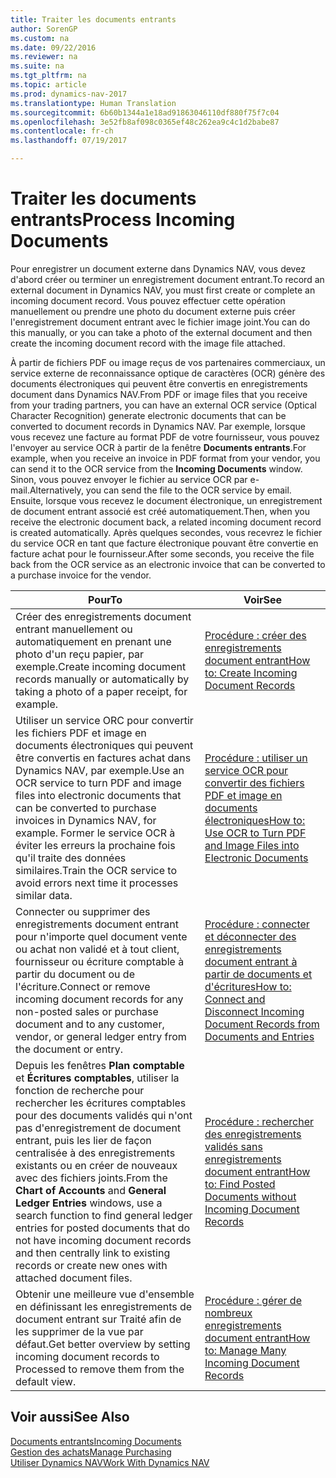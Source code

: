 ```yaml
---
title: Traiter les documents entrants
author: SorenGP
ms.custom: na
ms.date: 09/22/2016
ms.reviewer: na
ms.suite: na
ms.tgt_pltfrm: na
ms.topic: article
ms.prod: dynamics-nav-2017
ms.translationtype: Human Translation
ms.sourcegitcommit: 6b60b1344a1e18ad91863046110df880f75f7c04
ms.openlocfilehash: 3e52fb8af098c0365ef48c262ea9c4c1d2babe87
ms.contentlocale: fr-ch
ms.lasthandoff: 07/19/2017

---
```


# <a name="process-incoming-documents"></a><span data-ttu-id="6318a-102">Traiter les documents entrants</span><span class="sxs-lookup"><span data-stu-id="6318a-102">Process Incoming Documents</span></span>

<span data-ttu-id="6318a-103">Pour enregistrer un document externe dans Dynamics NAV, vous devez d'abord créer ou terminer un enregistrement document entrant.</span><span class="sxs-lookup"><span data-stu-id="6318a-103">To record an external document in Dynamics NAV, you must first create or complete an incoming document record.</span></span> <span data-ttu-id="6318a-104">Vous pouvez effectuer cette opération manuellement ou prendre une photo du document externe puis créer l'enregistrement document entrant avec le fichier image joint.</span><span class="sxs-lookup"><span data-stu-id="6318a-104">You can do this manually, or you can take a photo of the external document and then create the incoming document record with the image file attached.</span></span>

<span data-ttu-id="6318a-105">À partir de fichiers PDF ou image reçus de vos partenaires commerciaux, un service externe de reconnaissance optique de caractères (OCR) génère des documents électroniques qui peuvent être convertis en enregistrements document dans Dynamics NAV.</span><span class="sxs-lookup"><span data-stu-id="6318a-105">From PDF or image files that you receive from your trading partners, you can have an external OCR service (Optical Character Recognition) generate electronic documents that can be converted to document records in Dynamics NAV.</span></span> <span data-ttu-id="6318a-106">Par exemple, lorsque vous recevez une facture au format PDF de votre fournisseur, vous pouvez l'envoyer au service OCR à partir de la fenêtre **Documents entrants**.</span><span class="sxs-lookup"><span data-stu-id="6318a-106">For example, when you receive an invoice in PDF format from your vendor, you can send it to the OCR service from the **Incoming Documents** window.</span></span> <span data-ttu-id="6318a-107">Sinon, vous pouvez envoyer le fichier au service OCR par e-mail.</span><span class="sxs-lookup"><span data-stu-id="6318a-107">Alternatively, you can send the file to the OCR service by email.</span></span> <span data-ttu-id="6318a-108">Ensuite, lorsque vous recevez le document électronique, un enregistrement de document entrant associé est créé automatiquement.</span><span class="sxs-lookup"><span data-stu-id="6318a-108">Then, when you receive the electronic document back, a related incoming document record is created automatically.</span></span> <span data-ttu-id="6318a-109">Après quelques secondes, vous recevrez le fichier du service OCR en tant que facture électronique pouvant être convertie en facture achat pour le fournisseur.</span><span class="sxs-lookup"><span data-stu-id="6318a-109">After some seconds, you receive the file back from the OCR service as an electronic invoice that can be converted to a purchase invoice for the vendor.</span></span>

|<span data-ttu-id="6318a-110">Pour</span><span class="sxs-lookup"><span data-stu-id="6318a-110">To</span></span>     |<span data-ttu-id="6318a-111">Voir</span><span class="sxs-lookup"><span data-stu-id="6318a-111">See</span></span>                   |
|-------|----------------------|
|<span data-ttu-id="6318a-112">Créer des enregistrements document entrant manuellement ou automatiquement en prenant une photo d'un reçu papier, par exemple.</span><span class="sxs-lookup"><span data-stu-id="6318a-112">Create incoming document records manually or automatically by taking a photo of a paper receipt, for example.</span></span>|[<span data-ttu-id="6318a-113">Procédure : créer des enregistrements document entrant</span><span class="sxs-lookup"><span data-stu-id="6318a-113">How to: Create Incoming Document Records</span></span>](across-how-create-income-document-records.md)|
|<span data-ttu-id="6318a-114">Utiliser un service ORC pour convertir les fichiers PDF et image en documents électroniques qui peuvent être convertis en factures achat dans Dynamics NAV, par exemple.</span><span class="sxs-lookup"><span data-stu-id="6318a-114">Use an OCR service to turn PDF and image files into electronic documents that can be converted to purchase invoices in Dynamics NAV, for example.</span></span> <span data-ttu-id="6318a-115">Former le service OCR à éviter les erreurs la prochaine fois qu'il traite des données similaires.</span><span class="sxs-lookup"><span data-stu-id="6318a-115">Train the OCR service to avoid errors next time it processes similar data.</span></span>|[<span data-ttu-id="6318a-116">Procédure : utiliser un service OCR pour convertir des fichiers PDF et image en documents électroniques</span><span class="sxs-lookup"><span data-stu-id="6318a-116">How to: Use OCR to Turn PDF and Image Files into Electronic Documents</span></span>](across-how-use-ocr-pdf-images-files.md)|
|<span data-ttu-id="6318a-117">Connecter ou supprimer des enregistrements document entrant pour n'importe quel document vente ou achat non validé et à tout client, fournisseur ou écriture comptable à partir du document ou de l'écriture.</span><span class="sxs-lookup"><span data-stu-id="6318a-117">Connect or remove incoming document records for any non-posted sales or purchase document and to any customer, vendor, or general ledger entry from the document or entry.</span></span>|[<span data-ttu-id="6318a-118">Procédure : connecter et déconnecter des enregistrements document entrant à partir de documents et d'écritures</span><span class="sxs-lookup"><span data-stu-id="6318a-118">How to: Connect and Disconnect Incoming Document Records from Documents and Entries</span></span>](across-how-connect-disconnect-income-document-records.md)|
|<span data-ttu-id="6318a-119">Depuis les fenêtres **Plan comptable** et **Écritures comptables**, utiliser la fonction de recherche pour rechercher les écritures comptables pour des documents validés qui n'ont pas d'enregistrement de document entrant, puis les lier de façon centralisée à des enregistrements existants ou en créer de nouveaux avec des fichiers joints.</span><span class="sxs-lookup"><span data-stu-id="6318a-119">From the **Chart of Accounts** and **General Ledger Entries** windows, use a search function to find general ledger entries for posted documents that do not have incoming document records and then centrally link to existing records or create new ones with attached document files.</span></span>|[<span data-ttu-id="6318a-120">Procédure : rechercher des enregistrements validés sans enregistrements document entrant</span><span class="sxs-lookup"><span data-stu-id="6318a-120">How to: Find Posted Documents without Incoming Document Records</span></span>](across-how-find-posted-documents-without-income-document-records.md)|
|<span data-ttu-id="6318a-121">Obtenir une meilleure vue d'ensemble en définissant les enregistrements de document entrant sur Traité afin de les supprimer de la vue par défaut.</span><span class="sxs-lookup"><span data-stu-id="6318a-121">Get better overview by setting incoming document records to Processed to remove them from the default view.</span></span>|[<span data-ttu-id="6318a-122">Procédure : gérer de nombreux enregistrements document entrant</span><span class="sxs-lookup"><span data-stu-id="6318a-122">How to: Manage Many Incoming Document Records</span></span>](across-how-manage-many-income-document-records.md)|

## <a name="see-also"></a><span data-ttu-id="6318a-123">Voir aussi</span><span class="sxs-lookup"><span data-stu-id="6318a-123">See Also</span></span>  
[<span data-ttu-id="6318a-124">Documents entrants</span><span class="sxs-lookup"><span data-stu-id="6318a-124">Incoming Documents</span></span>](across-income-documents.md)  
[<span data-ttu-id="6318a-125">Gestion des achats</span><span class="sxs-lookup"><span data-stu-id="6318a-125">Manage Purchasing</span></span>](purchasing-manage-purchasing.md)  
[<span data-ttu-id="6318a-126">Utiliser Dynamics NAV</span><span class="sxs-lookup"><span data-stu-id="6318a-126">Work With Dynamics NAV</span></span>](ui-work-product.md)

